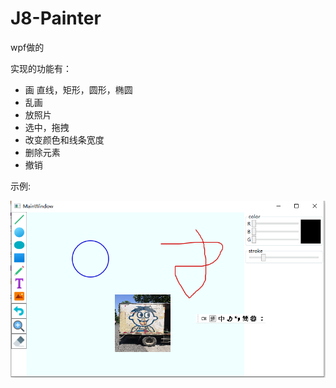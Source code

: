 # J8-Painter

wpf做的

实现的功能有：

- 画 直线，矩形，圆形，椭圆
- 乱画
- 放照片
- 选中，拖拽
- 改变颜色和线条宽度
- 删除元素
- 撤销

示例:

![a](a.PNG)
